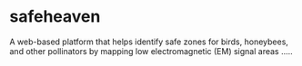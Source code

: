 # safeheaven

A web-based platform that helps identify safe zones for birds, honeybees, and other pollinators by mapping low electromagnetic (EM) signal areas
.....
